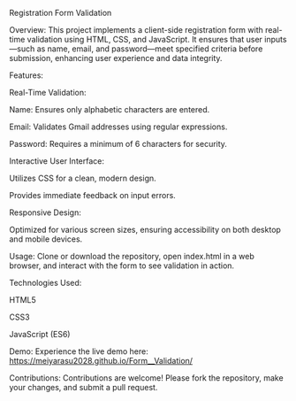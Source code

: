 Registration Form Validation

Overview:
This project implements a client-side registration form with real-time validation using HTML, CSS, and JavaScript. It ensures that user inputs—such as name, email, and password—meet specified criteria before submission, enhancing user experience and data integrity.

Features:

Real-Time Validation:

Name: Ensures only alphabetic characters are entered.

Email: Validates Gmail addresses using regular expressions.

Password: Requires a minimum of 6 characters for security.

Interactive User Interface:

Utilizes CSS for a clean, modern design.

Provides immediate feedback on input errors.

Responsive Design:

Optimized for various screen sizes, ensuring accessibility on both desktop and mobile devices.

Usage:
Clone or download the repository, open index.html in a web browser, and interact with the form to see validation in action.

Technologies Used:

HTML5

CSS3

JavaScript (ES6)

Demo:
Experience the live demo here: https://meiyarasu2028.github.io/Form__Validation/

Contributions:
Contributions are welcome! Please fork the repository, make your changes, and submit a pull request.

